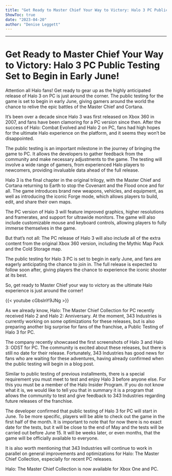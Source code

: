 ```yaml
---
title: "Get Ready to Master Chief Your Way to Victory: Halo 3 PC Public Testing Set to Begin in Early June!"
ShowToc: true 
date: "2023-04-20"
author: "Denise Leggett"
---
```

*****
# Get Ready to Master Chief Your Way to Victory: Halo 3 PC Public Testing Set to Begin in Early June!

Attention all Halo fans! Get ready to gear up as the highly anticipated release of Halo 3 on PC is just around the corner. The public testing for the game is set to begin in early June, giving gamers around the world the chance to relive the epic battles of the Master Chief and Cortana.

It’s been over a decade since Halo 3 was first released on Xbox 360 in 2007, and fans have been clamoring for a PC version since then. After the success of Halo: Combat Evolved and Halo 2 on PC, fans had high hopes for the ultimate Halo experience on the platform, and it seems they won’t be disappointed.

The public testing is an important milestone in the journey of bringing the game to PC. It allows the developers to gather feedback from the community and make necessary adjustments to the game. The testing will involve a wide range of gamers, from experienced Halo players to newcomers, providing invaluable data ahead of the full release.

Halo 3 is the final chapter in the original trilogy, with the Master Chief and Cortana returning to Earth to stop the Covenant and the Flood once and for all. The game introduces brand new weapons, vehicles, and equipment, as well as introducing the iconic Forge mode, which allows players to build, edit, and share their own maps.

The PC version of Halo 3 will feature improved graphics, higher resolutions and framerates, and support for ultrawide monitors. The game will also include customizable mouse and keyboard controls, allowing players to fully immerse themselves in the game.

But that’s not all: The PC release of Halo 3 will also include all of the extra content from the original Xbox 360 version, including the Mythic Map Pack and the Cold Storage map.

The public testing for Halo 3 PC is set to begin in early June, and fans are eagerly anticipating the chance to join in. The full release is expected to follow soon after, giving players the chance to experience the iconic shooter at its best.

So, get ready to Master Chief your way to victory as the ultimate Halo experience is just around the corner!

{{< youtube cGbslnY9JNg >}} 



As we already know, Halo: The Master Chief Collection for PC recently received Halo 2 and Halo 2: Anniversary. At the moment, 343 Industries is currently working on some optimizations for these releases, but is also preparing another big surprise for fans of the franchise, a Public Testing of Halo 3 for PC.
 
The company recently showcased the first screenshots of Halo 3 and Halo 3: ODST for PC. The community is excited about these releases, but there is still no date for their release. Fortunately, 343 Industries has good news for fans who are waiting for these adventures, having already confirmed when the public testing will begin in a blog post.
 
Similar to public testing of previous installments, there is a special requirement you must meet to test and enjoy Halo 3 before anyone else. For this you must be a member of the Halo Insider Program. If you do not know what it is, we would like to tell you that in summary it is a program that allows the community to test and give feedback to 343 Industries regarding future releases of the franchise.
 
The developer confirmed that public testing of Halo 3 for PC will start in June. To be more specific, players will be able to check out the game in the first half of the month. It is important to note that for now there is no exact date for the tests, but it will be close to the end of May and the tests will be carried out before June 15. It will be weeks later, or even months, that the game will be officially available to everyone.
 
It is also worth mentioning that 343 Industries will continue to work in parallel on general improvements and optimizations for Halo: The Master Chief Collection, especially for recent PC releases.
 
Halo: The Master Chief Collection is now available for Xbox One and PC.




